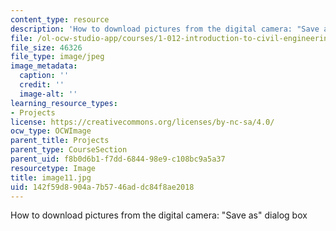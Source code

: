 ```yaml
---
content_type: resource
description: 'How to download pictures from the digital camera: "Save as" dialog box'
file: /ol-ocw-studio-app/courses/1-012-introduction-to-civil-engineering-design-spring-2002/142f59d8904a7b5746addc84f8ae2018_image11.jpg
file_size: 46326
file_type: image/jpeg
image_metadata:
  caption: ''
  credit: ''
  image-alt: ''
learning_resource_types:
- Projects
license: https://creativecommons.org/licenses/by-nc-sa/4.0/
ocw_type: OCWImage
parent_title: Projects
parent_type: CourseSection
parent_uid: f8b0d6b1-f7dd-6844-98e9-c108bc9a5a37
resourcetype: Image
title: image11.jpg
uid: 142f59d8-904a-7b57-46ad-dc84f8ae2018
---
```

How to download pictures from the digital camera: "Save as" dialog box